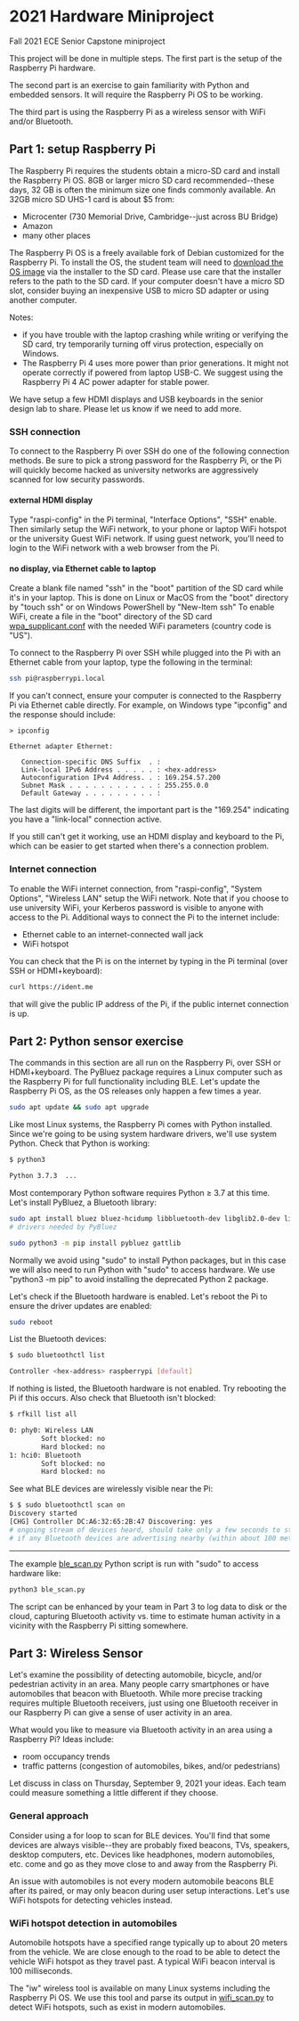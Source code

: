 # 2021 Hardware Miniproject

Fall 2021 ECE Senior Capstone miniproject

This project will be done in multiple steps.
The first part is the setup of the Raspberry Pi hardware.

The second part is an exercise to gain familiarity with Python and embedded sensors. It will require the Raspberry Pi OS to be working.

The third part is using the Raspberry Pi as a wireless sensor with WiFi and/or Bluetooth.

## Part 1: setup Raspberry Pi

The Raspberry Pi requires the students obtain a micro-SD card and install the Raspberry Pi OS.
8GB or larger micro SD card recommended--these days, 32 GB is often the minimum size one finds commonly available.
An 32GB micro SD UHS-1 card is about $5 from:

* Microcenter (730 Memorial Drive, Cambridge--just across BU Bridge)
* Amazon
* many other places

The Raspberry Pi OS is a freely available fork of Debian customized for the Raspberry Pi.
To install the OS, the student team will need to
[download the OS image](https://www.raspberrypi.org/software/)
via the installer to the SD card.
Please use care that the installer refers to the path to the SD card.
If your computer doesn't have a micro SD slot, consider buying an inexpensive USB to micro SD adapter or using another computer.

Notes:

* if you have trouble with the laptop crashing while writing or verifying the SD card, try temporarily turning off virus protection, especially on Windows.
* The Raspberry Pi 4 uses more power than prior generations. It might not operate correctly if powered from laptop USB-C. We suggest using the Raspberry Pi 4 AC power adapter for stable power.

We have setup a few HDMI displays and USB keyboards in the senior design lab to share.
Please let us know if we need to add more.

### SSH connection

To connect to the Raspberry Pi over SSH do one of the following connection methods.
Be sure to pick a strong password for the Raspberry Pi, or the Pi will quickly become hacked as university networks are aggressively scanned for low security passwords.

#### external HDMI display

Type "raspi-config" in the Pi terminal, "Interface Options", "SSH" enable.
Then similarly setup the WiFi network, to your phone or laptop WiFi hotspot or the university Guest WiFi network.
If using guest network, you'll need to login to the WiFi network with a web browser from the Pi.

#### no display, via Ethernet cable to laptop

Create a blank file named "ssh" in the "boot" partition of the SD card while it's in your laptop.
This is done on Linux or MacOS from the "boot" directory by "touch ssh" or on Windows PowerShell by "New-Item ssh"
To enable WiFi, create a file in the "boot" directory of the SD card
[wpa_supplicant.conf](https://www.raspberrypi.org/documentation/configuration/wireless/wpa_supplicant.md) with the needed WiFi parameters (country code is "US").

To connect to the Raspberry Pi over SSH while plugged into the Pi with an Ethernet cable from your laptop, type the following in the terminal:

```sh
ssh pi@raspberrypi.local
```

If you can't connect, ensure your computer is connected to the Raspberry Pi via Ethernet cable directly.
For example, on Windows type "ipconfig" and the response should include:

```
> ipconfig

Ethernet adapter Ethernet:

   Connection-specific DNS Suffix  . :
   Link-local IPv6 Address . . . . . : <hex-address>
   Autoconfiguration IPv4 Address. . : 169.254.57.200
   Subnet Mask . . . . . . . . . . . : 255.255.0.0
   Default Gateway . . . . . . . . . :
```

The last digits will be different, the important part is the "169.254" indicating you have a "link-local" connection active.

If you still can't get it working, use an HDMI display and keyboard to the Pi, which can be easier to get started when there's a connection problem.

### Internet connection

To enable the WiFi internet connection, from "raspi-config", "System Options", "Wireless LAN" setup the WiFi network.
Note that if you choose to use university WiFi, your Kerberos password is visible to anyone with access to the Pi.
Additional ways to connect the Pi to the internet include:

* Ethernet cable to an internet-connected wall jack
* WiFi hotspot

You can check that the Pi is on the internet by typing in the Pi terminal (over SSH or HDMI+keyboard):

```sh
curl https://ident.me
```

that will give the public IP address of the Pi, if the public internet connection is up.

## Part 2: Python sensor exercise

The commands in this section are all run on the Raspberry Pi, over SSH or HDMI+keyboard.
The PyBluez package requires a Linux computer such as the Raspberry Pi for full functionality including BLE.
Let's update the Raspberry Pi OS, as the OS releases only happen a few times a year.

```sh
sudo apt update && sudo apt upgrade
```

Like most Linux systems, the Raspberry Pi comes with Python installed.
Since we're going to be using system hardware drivers, we'll use system Python.
Check that Python is working:

```sh
$ python3

Python 3.7.3  ...
```

Most contemporary Python software requires Python &ge; 3.7 at this time.
Let's install PyBluez, a Bluetooth library:

```sh
sudo apt install bluez bluez-hcidump libbluetooth-dev libglib2.0-dev libboost-python-dev libboost-thread-dev
# drivers needed by PyBluez

sudo python3 -m pip install pybluez gattlib
```

Normally we avoid using "sudo" to install Python packages, but in this case we will also need to run Python with "sudo" to access hardware.
We use "python3 -m pip" to avoid installing the deprecated Python 2 package.

Let's check if the Bluetooth hardware is enabled.
Let's reboot the Pi to ensure the driver updates are enabled:

```sh
sudo reboot
```

List the Bluetooth devices:

```sh
$ sudo bluetoothctl list

Controller <hex-address> raspberrypi [default]
```

If nothing is listed, the Bluetooth hardware is not enabled.
Try rebooting the Pi if this occurs.
Also check that Bluetooth isn't blocked:

```sh
$ rfkill list all

0: phy0: Wireless LAN
        Soft blocked: no
        Hard blocked: no
1: hci0: Bluetooth
        Soft blocked: no
        Hard blocked: no
```

See what BLE devices are wirelessly visible near the Pi:

```sh
$ $ sudo bluetoothctl scan on
Discovery started
[CHG] Controller DC:A6:32:65:2B:47 Discovering: yes
# ongoing stream of devices heard, should take only a few seconds to start seeing devices
# if any Bluetooth devices are advertising nearby (within about 100 meters).
```

---

The example [ble_scan.py](./ble_scan.py) Python script is run with "sudo" to access hardware like:

```sh
python3 ble_scan.py
```

The script can be enhanced by your team in Part 3 to log data to disk or the cloud, capturing Bluetooth activity vs. time to estimate human activity in a vicinity with the Raspberry Pi sitting somewhere.

## Part 3: Wireless Sensor

Let's examine the possibility of detecting automobile, bicycle, and/or pedestrian activity in an area.
Many people carry smartphones or have automobiles that beacon with Bluetooth.
While more precise tracking requires multiple Bluetooth receivers, just using one Bluetooth receiver in our Raspberry Pi can give a sense of user activity in an area.

What would you like to measure via Bluetooth activity in an area using a Raspberry Pi?
Ideas include:

* room occupancy trends
* traffic patterns (congestion of automobiles, bikes, and/or pedestrians)

Let discuss in class on Thursday, September 9, 2021 your ideas.
Each team could measure something a little different if they choose.

### General approach

Consider using a for loop to scan for BLE devices.
You'll find that some devices are always visible--they are probably fixed beacons, TVs, speakers, desktop computers, etc.
Devices like headphones, modern automobiles, etc. come and go as they move close to and away from the Raspberry Pi.

An issue with automobiles is not every modern automobile beacons BLE after its paired, or may only beacon during user setup interactions.
Let's use WiFi hotspots for detecting vehicles instead.

### WiFi hotspot detection in automobiles

Automobile hotspots have a specified range typically up to about 20 meters from the vehicle.
We are close enough to the road to be able to detect the vehicle WiFi hotspot as they travel past.
A typical WiFi beacon interval is 100 milliseconds.

The "iw" wireless tool is available on many Linux systems including the Raspberry Pi OS.
We use this tool and parse its output in [wifi_scan.py](./wifi_scan.py) to detect WiFi hotspots, such as exist in modern automobiles.
